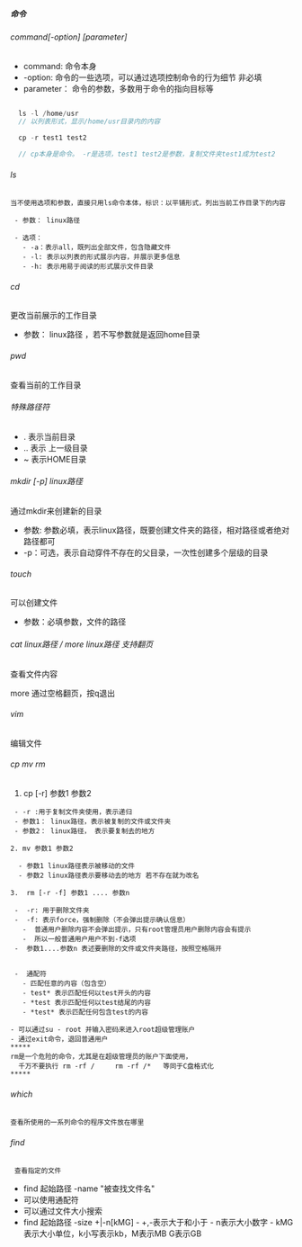 ##### 命令
  
  ###### command[-option] [parameter]

   -  command: 命令本身
   -  -option: 命令的一些选项，可以通过选项控制命令的行为细节  非必填
   -  parameter： 命令的参数，多数用于命令的指向目标等

   ```javascript

     ls -l /home/usr
     // 以列表形式，显示/home/usr目录内的内容

     cp -r test1 test2

     // cp本身是命令。 -r是选项，test1 test2是参数，复制文件夹test1成为test2

   ```



   ###### ls

    当不使用选项和参数，直接只用ls命令本体，标识：以平铺形式，列出当前工作目录下的内容

     - 参数： linux路径

     - 选项： 
       - -a：表示all，既列出全部文件，包含隐藏文件
       - -l: 表示以列表的形式展示内容，并展示更多信息
       - -h: 表示用易于阅读的形式展示文件目录

 ###### cd
   更改当前展示的工作目录

   - 参数： linux路径 ，若不写参数就是返回home目录 

###### pwd
查看当前的工作目录

###### 特殊路径符

 - .  表示当前目录
 - .. 表示 上一级目录
 - ~  表示HOME目录

 ###### mkdir [-p] linux路径
  通过mkdir来创建新的目录
   
   -  参数: 参数必填，表示linux路径，既要创建文件夹的路径，相对路径或者绝对路径都可
   - -p：可选，表示自动穿件不存在的父目录，一次性创建多个层级的目录


###### touch
  可以创建文件

  - 参数：必填参数，文件的路径

###### cat linux路径   /     more linux路径  支持翻页
 查看文件内容

 more 通过空格翻页，按q退出
###### vim 
 编辑文件 


 ###### cp mv rm

   1. cp [-r] 参数1 参数2

     - -r :用于复制文件夹使用，表示递归
     - 参数1： linux路径，表示被复制的文件或文件夹
     - 参数2： linux路径， 表示要复制去的地方

    2. mv 参数1 参数2

      - 参数1 linux路径表示被移动的文件
      - 参数2 linux路径表示要移动去的地方 若不存在就为改名

    3.  rm [-r -f] 参数1 .... 参数n

     -  -r: 用于删除文件夹
     -  -f: 表示force，强制删除（不会弹出提示确认信息）
       -  普通用户删除内容不会弹出提示，只有root管理员用户删除内容会有提示
       -  所以一般普通用户用户不到-f选项
     -  参数1....参数n 表述要删除的文件或文件夹路径，按照空格隔开


     -  通配符
       - 匹配任意的内容（包含空）
       - test* 表示匹配任何以test开头的内容
       - *test 表示匹配任何以test结尾的内容
       - *test* 表示匹配任何包含test的内容
    
    - 可以通过su - root 并输入密码来进入root超级管理账户
    - 通过exit命令，退回普通用户
    *****  
    rm是一个危险的命令，尤其是在超级管理员的账户下面使用，
      千万不要执行 rm -rf /     rm -rf /*   等同于C盘格式化
    *****
     
###### which
    查看所使用的一系列命令的程序文件放在哪里

###### find
     查看指定的文件 
  - find 起始路径 -name "被查找文件名"
  - 可以使用通配符
  - 可以通过文件大小搜索  
   - find 起始路径 -size +|-n[kMG]
    - +,-表示大于和小于
    - n表示大小数字
    - kMG表示大小单位，k小写表示kb，M表示MB G表示GB